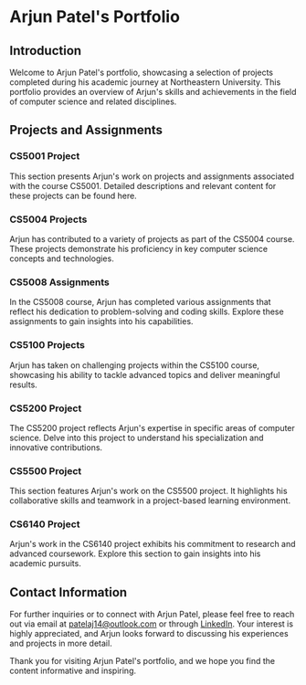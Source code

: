 # Arjun Patel's Portfolio

## Introduction

Welcome to Arjun Patel's portfolio, showcasing a selection of projects completed during his academic journey at Northeastern University. This portfolio provides an overview of Arjun's skills and achievements in the field of computer science and related disciplines.

## Projects and Assignments

### CS5001 Project

This section presents Arjun's work on projects and assignments associated with the course CS5001. Detailed descriptions and relevant content for these projects can be found here.

### CS5004 Projects

Arjun has contributed to a variety of projects as part of the CS5004 course. These projects demonstrate his proficiency in key computer science concepts and technologies.

### CS5008 Assignments

In the CS5008 course, Arjun has completed various assignments that reflect his dedication to problem-solving and coding skills. Explore these assignments to gain insights into his capabilities.

### CS5100 Projects

Arjun has taken on challenging projects within the CS5100 course, showcasing his ability to tackle advanced topics and deliver meaningful results.

### CS5200 Project

The CS5200 project reflects Arjun's expertise in specific areas of computer science. Delve into this project to understand his specialization and innovative contributions.

### CS5500 Project

This section features Arjun's work on the CS5500 project. It highlights his collaborative skills and teamwork in a project-based learning environment.

### CS6140 Project

Arjun's work in the CS6140 project exhibits his commitment to research and advanced coursework. Explore this section to gain insights into his academic pursuits.

## Contact Information

For further inquiries or to connect with Arjun Patel, please feel free to reach out via email at [patelaj14@outlook.com](mailto:patelaj14@outlook.com) or through [LinkedIn](https://https://www.linkedin.com/in/arjunhpatel/). Your interest is highly appreciated, and Arjun looks forward to discussing his experiences and projects in more detail.

Thank you for visiting Arjun Patel's portfolio, and we hope you find the content informative and inspiring.
